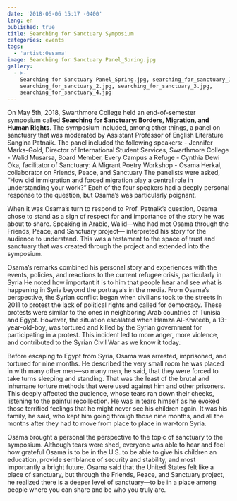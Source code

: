 ```yaml
---
date: '2018-06-06 15:17 -0400'
lang: en
published: true
title: Searching for Sanctuary Symposium
categories: events
tags:
  - 'artist:Ossama'
image: Searching for Sanctuary Panel_Spring.jpg
gallery:
  - >-
    Searching for Sanctuary Panel_Spring.jpg, searching_for_sanctuary_1.jpg,
    searching_for_sanctuary_2.jpg, searching_for_sanctuary_3.jpg,
    searching_for_sanctuary_4.jpg
---
```

On May 5th, 2018, Swarthmore College held an end-of-semester symposium called **Searching for Sanctuary: Borders, Migration, and Human Rights**. The symposium included, among other things, a panel on sanctuary that was moderated by Assistant Professor of English Literature Sangina Patnaik. The panel included the following speakers:
	- Jennifer Marks-Gold, Director of International Student Services, Swarthmore College
	- Walid Musarsa, Board Member, Every Campus a Refuge
	- Cynthia Dewi Oka, facilitator of Sanctuary: A Migrant Poetry Workshop
	- Osama Herkal, collaborator on Friends, Peace, and Sanctuary 
The panelists were asked, “How did immigration and forced migration play a central role in understanding your work?” Each of the four speakers had a deeply personal response to the question, but Osama’s was particularly poignant.

When it was Osama’s turn to respond to Prof. Patnaik’s question, Osama chose to stand as a sign of respect for and importance of the story he was about to share. Speaking in Arabic, Walid—who had met Osama through the Friends, Peace, and Sanctuary project— interpreted his story for the audience to understand. This was a testament to the space of trust and sanctuary that was created through the project and  extended into the symposium.
 
Osama’s remarks combined his personal story and experiences with the events, policies, and reactions to the current refugee crisis, particularly in Syria He noted how important it is to him that people hear and see what is happening in Syria beyond the portrayals in the media. From Osama’s perspective, the Syrian conflict began when civilians took to the streets in 2011 to protest the lack of political rights and called for democracy. These protests were similar to the ones in neighboring Arab countries of Tunisia and Egypt. However, the situation escalated when Hamza Al-Khateeb, a 13-year-old-boy, was tortured and killed by the Syrian government for participating in a protest. This incident led to more anger, more violence, and contributed to the Syrian Civil War as we know it today. 

Before escaping to Egypt from Syria, Osama was arrested, imprisoned, and tortured for nine months. He described the very small room he was placed in with many other men—so many men, he said, that they were forced to take turns sleeping and standing. That was the least of the brutal and inhumane torture methods that were used against him and other prisoners. This deeply affected the audience, whose tears ran down their cheeks, listening to the painful recollection. He was in tears himself as he evoked those terrified feelings that he might never see his children again. It was his family, he said, who kept him going through those nine months, and all the months after they had to move from place to place in war-torn Syria. 

Osama brought a personal the perspective to the topic of sanctuary to the symposium. Although tears were shed, everyone was able to hear and feel how grateful Osama is to be in the U.S. to be able to give his children an education, provide semblance of security and stability, and most importantly a bright future. Osama said that the United States felt like a place of sanctuary, but through the Friends, Peace, and Sanctuary project, he realized there is a deeper level of sanctuary—to be in a place among people where you can share and be who you truly are.
